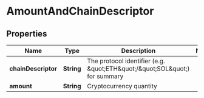 

# AmountAndChainDescriptor


## Properties

| Name | Type | Description | Notes |
|------------ | ------------- | ------------- | -------------|
|**chainDescriptor** | **String** | The protocol identifier (e.g. \&quot;ETH\&quot;/\&quot;SOL\&quot;) for summary |  |
|**amount** | **String** | Cryptocurrency quantity |  |



